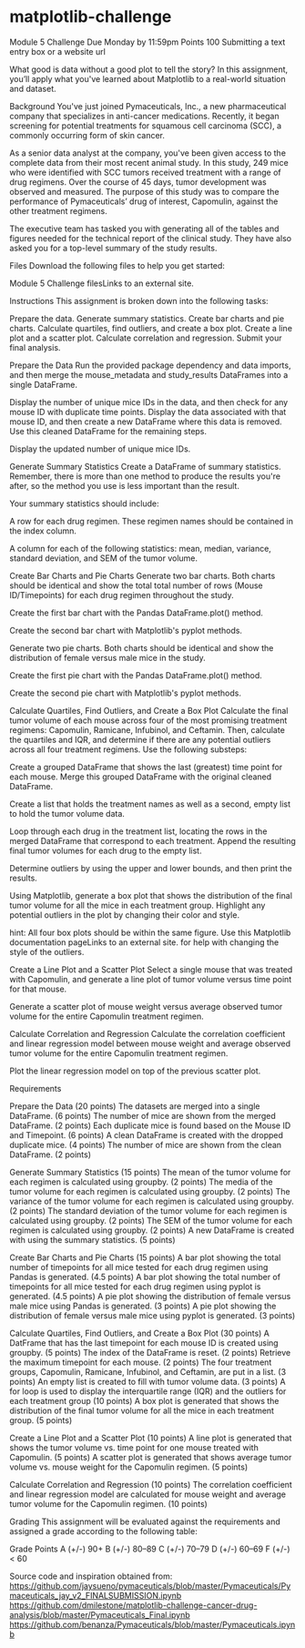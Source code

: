 # matplotlib-challenge

Module 5 Challenge
Due Monday by 11:59pm Points 100 Submitting a text entry box or a website url

What good is data without a good plot to tell the story?
In this assignment, you’ll apply what you've learned about Matplotlib to a real-world situation and dataset.

Background
You've just joined Pymaceuticals, Inc., a new pharmaceutical company that specializes in anti-cancer medications. Recently, it began screening for potential treatments for squamous cell carcinoma (SCC), a commonly occurring form of skin cancer.

As a senior data analyst at the company, you've been given access to the complete data from their most recent animal study. In this study, 249 mice who were identified with SCC tumors received treatment with a range of drug regimens. Over the course of 45 days, tumor development was observed and measured. The purpose of this study was to compare the performance of Pymaceuticals’ drug of interest, Capomulin, against the other treatment regimens.

The executive team has tasked you with generating all of the tables and figures needed for the technical report of the clinical study. They have also asked you for a top-level summary of the study results.

Files
Download the following files to help you get started:

Module 5 Challenge filesLinks to an external site.

Instructions
This assignment is broken down into the following tasks:

Prepare the data.
Generate summary statistics.
Create bar charts and pie charts.
Calculate quartiles, find outliers, and create a box plot.
Create a line plot and a scatter plot.
Calculate correlation and regression.
Submit your final analysis.

Prepare the Data
Run the provided package dependency and data imports, and then merge the mouse_metadata and study_results DataFrames into a single DataFrame.

Display the number of unique mice IDs in the data, and then check for any mouse ID with duplicate time points. Display the data associated with that mouse ID, and then create a new DataFrame where this data is removed. Use this cleaned DataFrame for the remaining steps.

Display the updated number of unique mice IDs.

Generate Summary Statistics
Create a DataFrame of summary statistics. Remember, there is more than one method to produce the results you're after, so the method you use is less important than the result.

Your summary statistics should include:

A row for each drug regimen. These regimen names should be contained in the index column.

A column for each of the following statistics: mean, median, variance, standard deviation, and SEM of the tumor volume.

Create Bar Charts and Pie Charts
Generate two bar charts. Both charts should be identical and show the total total number of rows (Mouse ID/Timepoints) for each drug regimen throughout the study.

Create the first bar chart with the Pandas DataFrame.plot() method.

Create the second bar chart with Matplotlib's pyplot methods.

Generate two pie charts. Both charts should be identical and show the distribution of female versus male mice in the study.

Create the first pie chart with the Pandas DataFrame.plot() method.

Create the second pie chart with Matplotlib's pyplot methods.

Calculate Quartiles, Find Outliers, and Create a Box Plot
Calculate the final tumor volume of each mouse across four of the most promising treatment regimens: Capomulin, Ramicane, Infubinol, and Ceftamin. Then, calculate the quartiles and IQR, and determine if there are any potential outliers across all four treatment regimens. Use the following substeps:

Create a grouped DataFrame that shows the last (greatest) time point for each mouse. Merge this grouped DataFrame with the original cleaned DataFrame.

Create a list that holds the treatment names as well as a second, empty list to hold the tumor volume data.

Loop through each drug in the treatment list, locating the rows in the merged DataFrame that correspond to each treatment. Append the resulting final tumor volumes for each drug to the empty list.

Determine outliers by using the upper and lower bounds, and then print the results.

Using Matplotlib, generate a box plot that shows the distribution of the final tumor volume for all the mice in each treatment group. Highlight any potential outliers in the plot by changing their color and style.

hint: All four box plots should be within the same figure. Use this Matplotlib documentation pageLinks to an external site. for help with changing the style of the outliers.

Create a Line Plot and a Scatter Plot
Select a single mouse that was treated with Capomulin, and generate a line plot of tumor volume versus time point for that mouse.

Generate a scatter plot of mouse weight versus average observed tumor volume for the entire Capomulin treatment regimen.

Calculate Correlation and Regression
Calculate the correlation coefficient and linear regression model between mouse weight and average observed tumor volume for the entire Capomulin treatment regimen.

Plot the linear regression model on top of the previous scatter plot.

Requirements

Prepare the Data (20 points)
The datasets are merged into a single DataFrame. (6 points)
The number of mice are shown from the merged DataFrame. (2 points)
Each duplicate mice is found based on the Mouse ID and Timepoint. (6 points)
A clean DataFrame is created with the dropped duplicate mice. (4 points)
The number of mice are shown from the clean DataFrame. (2 points)

Generate Summary Statistics (15 points)
The mean of the tumor volume for each regimen is calculated using groupby. (2 points)
The media of the tumor volume for each regimen is calculated using groupby. (2 points)
The variance of the tumor volume for each regimen is calculated using groupby. (2 points)
The standard deviation of the tumor volume for each regimen is calculated using groupby. (2 points)
The SEM of the tumor volume for each regimen is calculated using groupby. (2 points)
A new DataFrame is created with using the summary statistics. (5 points)

Create Bar Charts and Pie Charts (15 points)
A bar plot showing the total number of timepoints for all mice tested for each drug regimen using Pandas is generated. (4.5 points)
A bar plot showing the total number of timepoints for all mice tested for each drug regimen using pyplot is generated. (4.5 points)
A pie plot showing the distribution of female versus male mice using Pandas is generated. (3 points)
A pie plot showing the distribution of female versus male mice using pyplot is generated. (3 points)

Calculate Quartiles, Find Outliers, and Create a Box Plot (30 points)
A DatFrame that has the last timepoint for each mouse ID is created using groupby. (5 points)
The index of the DataFrame is reset. (2 points)
Retrieve the maximum timepoint for each mouse. (2 points)
The four treatment groups, Capomulin, Ramicane, Infubinol, and Ceftamin, are put in a list. (3 points)
An empty list is created to fill with tumor volume data. (3 points)
A for loop is used to display the interquartile range (IQR) and the outliers for each treatment group (10 points)
A box plot is generated that shows the distribution of the final tumor volume for all the mice in each treatment group. (5 points)

Create a Line Plot and a Scatter Plot (10 points)
A line plot is generated that shows the tumor volume vs. time point for one mouse treated with Capomulin. (5 points)
A scatter plot is generated that shows average tumor volume vs. mouse weight for the Capomulin regimen. (5 points)

Calculate Correlation and Regression (10 points)
The correlation coefficient and linear regression model are calculated for mouse weight and average tumor volume for the Capomulin regimen. (10 points)

Grading
This assignment will be evaluated against the requirements and assigned a grade according to the following table:

Grade	Points
A (+/-)	90+
B (+/-)	80–89
C (+/-)	70–79
D (+/-)	60–69
F (+/-)	< 60

Source code and inspiration obtained from:
https://github.com/jaysueno/pymaceuticals/blob/master/Pymaceuticals/Pymaceuticals_jay_v2_FINALSUBMISSION.ipynb
https://github.com/dmilestone/matplotlib-challenge-cancer-drug-analysis/blob/master/Pymaceuticals_Final.ipynb
https://github.com/benanza/Pymaceuticals/blob/master/Pymaceuticals.ipynb
